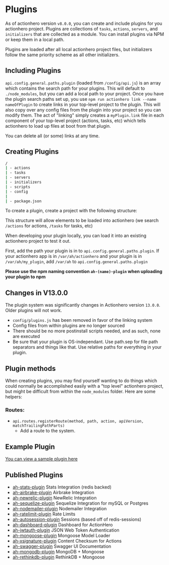 # Plugins

As of actionhero version `v8.0.0`, you can create and include plugins for you actionhero project.  Plugins are collections of `tasks`, `actions`, `servers`, and `initializers` that are collected as a module.  You can install plugins via NPM or keep them in a local path.

Plugins are loaded after all local actionhero project files, but initializers follow the same priority scheme as all other initializers.

## Including Plugins

`api.config.general.paths.plugin` (loaded from `/config/api.js`) is an array which contains the search path for your plugins.  This will default to `./node_modules`, but you can add a local path to your project.  Once you have the plugin search paths set up, you use `npm run actionhero link --name nameOfPlugin` to create links in your top-level project to the plugin.  This will also copy over any config files from the plugin into your project so you can modify them.  The act of "linking" simply creates a `myPlugin.link` file in each component of your top-level project (actions, tasks, etc) which tells actionhero to load up files at boot from that plugin.  

You can delete all (or some) links at any time.

## Creating Plugins

```bash
/
| - actions
| - tasks
| - servers
| - initializers
| - scripts
| - config
|
| - package.json
```

To create a plugin, create a project with the following structure:

This structure will allow elements to be loaded into actionhero (we search `/actions` for actions, `/tasks` for tasks, etc)

When developing your plugin locally, you can load it into an existing actionhero project to test it out.

First, add the path your plugin is in to `api.config.general.paths.plugin`.  If your actionhero app is in `/var/ah/actionhero` and your plugin is in `/var/ah/my_plugin`, add `/var/ah` to `api.config.general.paths.plugin`

**Please use the npm naming convention `ah-(name)-plugin` when uploading your plugin to npm**

## Changes in V13.0.0  

The plugin system was significantly changes in Actionhero version `13.0.0`.  Older plugins will not work.  
- `config/plugins.js` has been removed in favor of the linking system
- Config files from within plugins are no longer sourced
- There should be no more postinstall scripts needed, and as such, none are executed
- Be sure that your plugin is OS-independant. Use path.sep for file path separators and things like that. Use relative paths for everything in your plugin.

## Plugin methods

When creating plugins, you may find yourself wanting to do things which could normally be accomplished easily with a "top level" actionhero project, but might be difficult from within the `node_modules` folder.  Here are some helpers:

### Routes:

- `api.routes.registerRoute(method, path, action, apiVersion, matchTrailingPathParts)`
  - Add a route to the system.  

## Example Plugin

[You can view a sample plugin here](https://github.com/evantahler/ah-sample-plugin)

## Published Plugins

- [ah-stats-plugin](https://github.com/evantahler/ah-stats-plugin) Stats Integration (redis backed)
- [ah-airbrake-plugin](https://github.com/evantahler/ah-airbrake-plugin) Airbrake Integration
- [ah-newrelic-plugin](https://github.com/evantahler/ah-newrelic-plugin) NewRelic Integration
- [ah-sequelize-plugin](https://github.com/evantahler/ah-sequelize-plugin) Sequelize Integration for mySQL or Postgres
- [ah-nodemailer-plugin](https://github.com/panjiesw/ah-nodemailer-plugin) Nodemailer Integration
- [ah-ratelimit-plugin](https://github.com/innerdvations/ah-ratelimit-plugin) Rate Limits
- [ah-autosession-plugin](https://github.com/innerdvations/ah-autosession-plugin) Sessions (based off of redis-sessions)
- [ah-dashboard-plugin](https://github.com/S3bb1/ah-dashboard-plugin) Dashboard for ActionHero
- [ah-jwtauth-plugin](https://github.com/lookaflyingdonkey/ah-jwtauth-plugin) JSON Web Token Authentication
- [ah-mongoose-plugin](https://github.com/lookaflyingdonkey/ah-mongoose-plugin) Mongoose Model Loader
- [ah-xsignature-plugin](https://github.com/lookaflyingdonkey/ah-xsignature-plugin) Content Checksum for Actions
- [ah-swagger-plugin](https://github.com/supamii/ah-swagger-plugin) Swagger UI Documentation
- [ah-mongodb-plugin](https://github.com/eduardogch/ah-mongodb-plugin) MongoDB + Mongoose
- [ah-rethinkdb-plugin](https://github.com/eduardogch/ah-rethinkdb-plugin) RethinkDB + Mongoose
